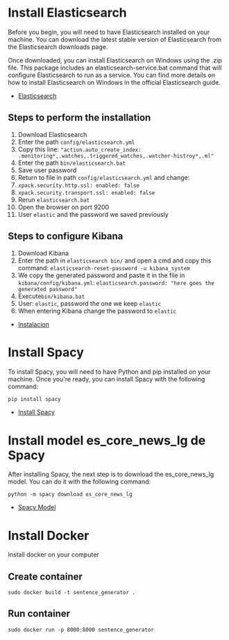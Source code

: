 # Install Elasticsearch
Before you begin, you will need to have Elasticsearch installed on your machine. You can download the latest stable version of Elasticsearch from the Elasticsearch downloads page.

Once downloaded, you can install Elasticsearch on Windows using the .zip file. This package includes an elasticsearch-service.bat command that will configure Elasticsearch to run as a service. You can find more details on how to install Elasticsearch on Windows in the official Elasticsearch guide.

- [Elasticsearch](https://www.elastic.co/downloads/past-releases/elasticsearch-8-3-1) 

## Steps to perform the installation

1. Download Elasticsearch
2. Enter the path `config/elasticsearch.yml`
3. Copy this line: `"action.auto_create_index: .monitoring*,.watches,.triggered_watches,.watcher-histroy*,.ml"`
4. Enter the path  `bin/elasticsearch.bat`
5. Save user password
6. Return to file in path `config/elasticsearch.yml` and change:
 1. `xpack.security.http.ssl: enabled: false`
 2. `xpack.security.transport.ssl: enabled: false`
7. Rerun `elasticsearch.bat`
8. Open the browser on port 9200
9. User `elastic` and the password we saved previously

## Steps to configure Kibana

1. Download Kibana
2. Enter the path in `elasticsearch bin/` and open a cmd and copy this command: ```elasticsearch-reset-password -u kibana_system```
3. We copy the generated password and paste it in the file in `kibana/config/kibana.yml`: `elasticsearch.password: "here goes the generated password"`
4. Execute`bin/kibana.bat`
5. User: `elastic`, password the one we keep `elastic`
6. When entering Kibana change the password to `elastic`

- [Instalacion](https://www.youtube.com/watch?v=BybAetckH88&t=285s)

# Install Spacy

To install Spacy, you will need to have Python and pip installed on your machine. Once you're ready, you can install Spacy with the following command:

```bash
pip install spacy
```

- [Install Spacy](https://spacy.io/usage)


# Install model es_core_news_lg de Spacy

After installing Spacy, the next step is to download the es_core_news_lg model. You can do it with the following command:

```python -m spacy download es_core_news_lg```

- [Spacy Model](https://spacy.io/models/es)


# Install Docker
Install docker on your computer
## Create container
``` sudo docker build -t sentence_generator . ``` 
## Run container
``` sudo docker run -p 8000:8000 sentence_generator ```